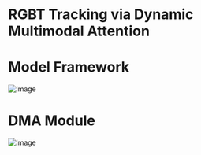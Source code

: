# RGBT Tracking via Dynamic Multimodal Attention

# Model Framework
![image](https://github.com/user-attachments/assets/961cb4b9-a3ab-4a19-a066-c4cdbf0eb8c1)

# DMA Module
![image](https://github.com/user-attachments/assets/e01ce447-e0a9-4511-81e2-1f56ba21c290)



